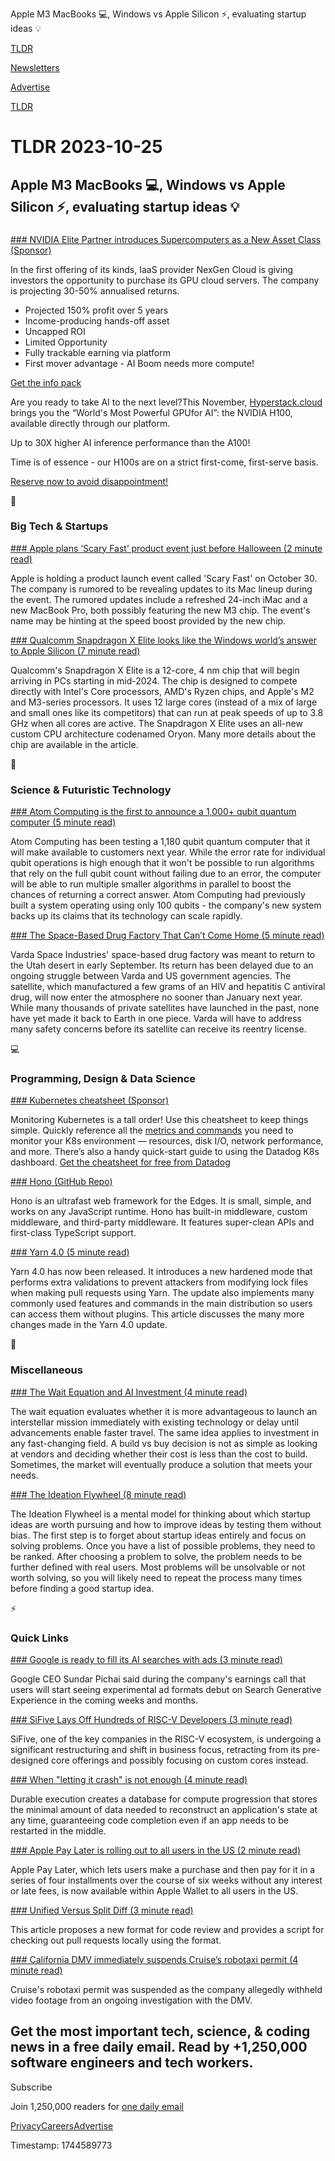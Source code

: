 Apple M3 MacBooks 💻, Windows vs Apple Silicon ⚡, evaluating startup ideas 💡

[TLDR](/)

[Newsletters](/newsletters)

[Advertise](https://advertise.tldr.tech/)

[TLDR](/)

# TLDR 2023-10-25

## Apple M3 MacBooks 💻, Windows vs Apple Silicon ⚡, evaluating startup ideas 💡

### 

[### NVIDIA Elite Partner introduces Supercomputers as a New Asset Class (Sponsor)](https://info.nexgencloud.com/gpu-asset-class-0-1-0-1?utm_source=TLDR&amp;utm_medium=Emai&amp;utm_content=25.10)

In the first offering of its kinds, IaaS provider NexGen Cloud is giving investors the opportunity to purchase its GPU cloud servers. The company is projecting 30-50% annualised returns.

* Projected 150% profit over 5 years
* Income-producing hands-off asset
* Uncapped ROI
* Limited Opportunity
* Fully trackable earning via platform
* First mover advantage - AI Boom needs more compute!

[Get the info pack](https://info.nexgencloud.com/gpu-asset-class-0-1-0-1?utm_source=TLDR&utm_medium=Emai&utm_content=25.10)

Are you ready to take AI to the next level?This November, [Hyperstack.cloud](https://www.hyperstack.cloud/?utm_source=TLDR&utm_medium=Emai&utm_content=25.10) brings you the “World's Most Powerful GPUfor AI”: the NVIDIA H100, available directly through our platform.

Up to 30X higher AI inference performance than the A100!

Time is of essence - our H100s are on a strict first-come, first-serve basis.

[Reserve now to avoid disappointment!](https://www.hyperstack.cloud/reserve-now-h100?utm_source=TLDR&utm_medium=Email&utm_campaign=H100%20Reserve&utm_content=25.10)

📱

### Big Tech & Startups

[### Apple plans ‘Scary Fast’ product event just before Halloween (2 minute read)](https://www.theverge.com/2023/10/24/23930407/apple-scary-fast-halloween-imac-event-macbook-pro-rumors?utm_source=tldrnewsletter)

Apple is holding a product launch event called 'Scary Fast' on October 30. The company is rumored to be revealing updates to its Mac lineup during the event. The rumored updates include a refreshed 24-inch iMac and a new MacBook Pro, both possibly featuring the new M3 chip. The event's name may be hinting at the speed boost provided by the new chip.

[### Qualcomm Snapdragon X Elite looks like the Windows world’s answer to Apple Silicon (7 minute read)](https://arstechnica.com/gadgets/2023/10/qualcomm-snapdragon-x-elite-looks-like-the-windows-worlds-answer-to-apple-silicon/?utm_source=tldrnewsletter)

Qualcomm's Snapdragon X Elite is a 12-core, 4 nm chip that will begin arriving in PCs starting in mid-2024. The chip is designed to compete directly with Intel's Core processors, AMD's Ryzen chips, and Apple's M2 and M3-series processors. It uses 12 large cores (instead of a mix of large and small ones like its competitors) that can run at peak speeds of up to 3.8 GHz when all cores are active. The Snapdragon X Elite uses an all-new custom CPU architecture codenamed Oryon. Many more details about the chip are available in the article.

🚀

### Science & Futuristic Technology

[### Atom Computing is the first to announce a 1,000+ qubit quantum computer (5 minute read)](https://arstechnica.com/science/2023/10/atom-computing-is-the-first-to-announce-a-1000-qubit-quantum-computer/?utm_source=tldrnewsletter)

Atom Computing has been testing a 1,180 qubit quantum computer that it will make available to customers next year. While the error rate for individual qubit operations is high enough that it won't be possible to run algorithms that rely on the full qubit count without failing due to an error, the computer will be able to run multiple smaller algorithms in parallel to boost the chances of returning a correct answer. Atom Computing had previously built a system operating using only 100 qubits - the company's new system backs up its claims that its technology can scale rapidly.

[### The Space-Based Drug Factory That Can’t Come Home (5 minute read)](https://spectrum.ieee.org/space-manufacturing-varda?utm_source=tldrnewsletter)

Varda Space Industries' space-based drug factory was meant to return to the Utah desert in early September. Its return has been delayed due to an ongoing struggle between Varda and US government agencies. The satellite, which manufactured a few grams of an HIV and hepatitis C antiviral drug, will now enter the atmosphere no sooner than January next year. While many thousands of private satellites have launched in the past, none have yet made it back to Earth in one piece. Varda will have to address many safety concerns before its satellite can receive its reentry license.

💻

### Programming, Design & Data Science

[### Kubernetes cheatsheet (Sponsor)](https://www.datadoghq.com/resources/datadog-kubernetes-cheatsheet/?utm_source=advertisement&amp;utm_medium=newsletter&amp;utm_campaign=dg-tldrnewsletter-infra-ww-k8s-cheatsheet)

Monitoring Kubernetes is a tall order! Use this cheatsheet to keep things simple. Quickly reference all the [metrics and commands](https://www.datadoghq.com/resources/datadog-kubernetes-cheatsheet/?utm_source=advertisement&utm_medium=newsletter&utm_campaign=dg-tldrnewsletter-infra-ww-k8s-cheatsheet) you need to monitor your K8s environment — resources, disk I/O, network performance, and more. There’s also a handy quick-start guide to using the Datadog K8s dashboard. [Get the cheatsheet for free from Datadog](https://www.datadoghq.com/resources/datadog-kubernetes-cheatsheet/?utm_source=advertisement&utm_medium=newsletter&utm_campaign=dg-tldrnewsletter-infra-ww-k8s-cheatsheet)

[### Hono (GitHub Repo)](https://github.com/honojs/hono?utm_source=tldrnewsletter)

Hono is an ultrafast web framework for the Edges. It is small, simple, and works on any JavaScript runtime. Hono has built-in middleware, custom middleware, and third-party middleware. It features super-clean APIs and first-class TypeScript support.

[### Yarn 4.0 (5 minute read)](https://yarnpkg.com/blog/release/4.0?utm_source=tldrnewsletter)

Yarn 4.0 has now been released. It introduces a new hardened mode that performs extra validations to prevent attackers from modifying lock files when making pull requests using Yarn. The update also implements many commonly used features and commands in the main distribution so users can access them without plugins. This article discusses the many more changes made in the Yarn 4.0 update.

🎁

### Miscellaneous

[### The Wait Equation and AI Investment (4 minute read)](https://javednissar.ca/wait-equation?utm_source=tldrnewsletter)

The wait equation evaluates whether it is more advantageous to launch an interstellar mission immediately with existing technology or delay until advancements enable faster travel. The same idea applies to investment in any fast-changing field. A build vs buy decision is not as simple as looking at vendors and deciding whether their cost is less than the cost to build. Sometimes, the market will eventually produce a solution that meets your needs.

[### The Ideation Flywheel (8 minute read)](https://www.stackfix.com/blog/the-ideation-flywheel?utm_source=tldrnewsletter)

The Ideation Flywheel is a mental model for thinking about which startup ideas are worth pursuing and how to improve ideas by testing them without bias. The first step is to forget about startup ideas entirely and focus on solving problems. Once you have a list of possible problems, they need to be ranked. After choosing a problem to solve, the problem needs to be further defined with real users. Most problems will be unsolvable or not worth solving, so you will likely need to repeat the process many times before finding a good startup idea.

⚡

### Quick Links

[### Google is ready to fill its AI searches with ads (3 minute read)](https://www.theverge.com/2023/10/24/23929496/google-alphabet-q3-2023-earnings-ads-ai-sge?utm_source=tldrnewsletter)

Google CEO Sundar Pichai said during the company's earnings call that users will start seeing experimental ad formats debut on Search Generative Experience in the coming weeks and months.

[### SiFive Lays Off Hundreds of RISC-V Developers (3 minute read)](https://www.tomshardware.com/news/sifive-lays-off-hundreds-of-risc-v-developers?utm_source=tldrnewsletter)

SiFive, one of the key companies in the RISC-V ecosystem, is undergoing a significant restructuring and shift in business focus, retracting from its pre-designed core offerings and possibly focusing on custom cores instead.

[### When "letting it crash" is not enough (4 minute read)](https://flawless.dev/essays/when-letting-it-crash-is-not-enough/?utm_source=tldrnewsletter)

Durable execution creates a database for compute progression that stores the minimal amount of data needed to reconstruct an application's state at any time, guaranteeing code completion even if an app needs to be restarted in the middle.

[### Apple Pay Later is rolling out to all users in the US (2 minute read)](https://www.theverge.com/2023/10/24/23930814/apple-pay-later-launch-bnpl-release?utm_source=tldrnewsletter)

Apple Pay Later, which lets users make a purchase and then pay for it in a series of four installments over the course of six weeks without any interest or late fees, is now available within Apple Wallet to all users in the US.

[### Unified Versus Split Diff (3 minute read)](https://matklad.github.io/2023/10/23/unified-vs-split-diff.html?utm_source=tldrnewsletter)

This article proposes a new format for code review and provides a script for checking out pull requests locally using the format.

[### California DMV immediately suspends Cruise’s robotaxi permit (4 minute read)](https://techcrunch.com/2023/10/24/dmv-immediately-suspends-cruises-robotaxi-permit-in-california/?utm_source=tldrnewsletter)

Cruise's robotaxi permit was suspended as the company allegedly withheld video footage from an ongoing investigation with the DMV.

## Get the most important tech, science, & coding news in a free daily email. Read by +1,250,000 software engineers and tech workers.

Subscribe

Join 1,250,000 readers for [one daily email](/api/latest/tech)

[Privacy](/privacy)[Careers](https://jobs.ashbyhq.com/tldr.tech)[Advertise](/tech/advertise)

Timestamp: 1744589773